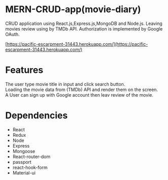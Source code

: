 # MERN-CRUD-app(movie-diary)

CRUD application using React.js,Express.js,MongoDB and Node.js.
Leaving movies review using by TMDb API.
Authorization is implemented by Google OAuth.

[https://pacific-escarpment-31443.herokuapp.com/](https://pacific-escarpment-31443.herokuapp.com/)

 
# Features
 
The user type movie title in input and click search button.<br>
Loading the movie data from (TMDb) API and render them on the screen.<br>
A User can sign up with Google account then leav review of the movie.

 
# Dependencies
 
 * React
 * Redux
 * Node
 * Express
 * Mongoose
 * React-router-dom
 * passport
 * react-hook-form
 * Material-ui
 
 
